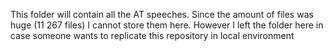 This folder will contain all the AT speeches. Since the amount of files was huge (11 267 files) I cannot store them here. However I left the folder here in case someone wants to replicate this repository in local environment
